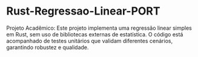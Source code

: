 # Rust-Regressao-Linear-PORT
Projeto Acadêmico: Este projeto implementa uma regressão linear simples em Rust, sem uso de bibliotecas externas de estatística. O código está acompanhado de testes unitários que validam diferentes cenários, garantindo robustez e qualidade.
